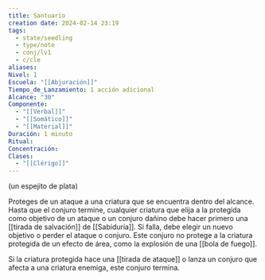 ```yaml
---
title: Santuario
creation date: 2024-02-14 23:19
tags:
  - state/seedling
  - type/note
  - conj/lv1
  - c/cle
aliases: 
Nivel: 1
Escuela: "[[Abjuración]]"
Tiempo_de_Lanzamiento: 1 acción adicional
Alcance: "30"
Componente:
  - "[[Verbal]]"
  - "[[Somático]]"
  - "[[Material]]"
Duración: 1 minuto
Ritual: 
Concentración: 
Clases:
  - "[[Clérigo]]"
---
```

(un espejito de plata)

Proteges de un ataque a una criatura que se encuentra dentro del alcance. Hasta que el conjuro termine, cualquier criatura que elija a la protegida como objetivo de un ataque o un conjuro dañino debe hacer primero una [[tirada de salvación]] de [[Sabiduría]]. Si falla, debe elegir un nuevo objetivo o perder el ataque o conjuro. Este conjuro no protege a la criatura protegida de un efecto de área, como la explosión de una [[bola de fuego]].

Si la criatura protegida hace una [[tirada de ataque]] o lanza un conjuro que afecta a una criatura enemiga, este conjuro termina.